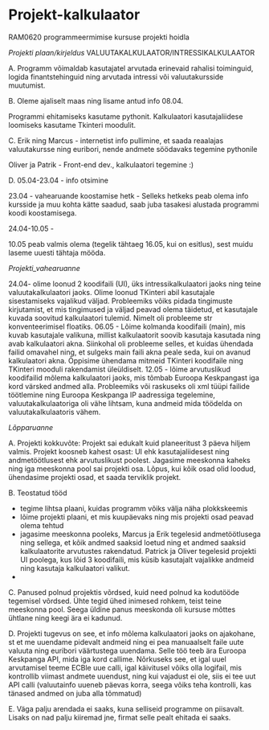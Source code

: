 # Projekt-kalkulaator
RAM0620 programmeermimise kursuse projekti hoidla

_Projekti plaan/kirjeldus_
VALUUTAKALKULAATOR/INTRESSIKALKULAATOR

A. Programm võimaldab kasutajatel arvutada erinevaid rahalisi toiminguid, logida finantstehinguid ning arvutada intressi või valuutakursside muutumist.

B. Oleme ajaliselt maas ning lisame antud info 08.04. 

Programmi ehitamiseks kasutame pythonit. Kalkulaatori kasutajaliidese loomiseks kasutame Tkinteri moodulit. 

C. Erik ning Marcus - internetist info pullimine, et saada reaalajas valuutakursse ning euribori, nende andmete söödavaks tegemine pythonile

Oliver ja Patrik - Front-end dev., kalkulaatori tegemine :)

D. 05.04-23.04 - info otsimine

23.04 - vahearuande koostamise hetk - Selleks hetkeks peab olema info kursside ja muu kohta kätte saadud, saab juba tasakesi alustada programmi koodi koostamisega.

24.04-10.05 - 

10.05 peab valmis olema (tegelik tähtaeg 16.05, kui on esitlus), sest muidu laseme uuesti tähtaja mööda.


_Projekti_vahearuanne_

 24.04-  olime loonud 2 koodifaili (UI), üks intressikalkulaatori jaoks ning teine valuutakalkulaatori jaoks. Olime loonud TKinteri abil kasutajale sisestamiseks vajalikud väljad. Probleemiks võiks pidada tingimuste kirjutamist, et mis tingimused ja väljad peavad olema täidetud, et kasutajale kuvada soovitud kalkulaatori tulemid. Nimelt oli probleeme str konventeerimisel floatiks. 
 06.05 - Lõime kolmanda koodifaili (main), mis kuvab kasutajale valikuna, millist kalkulaatorit soovib kasutaja kasutada ning avab kalkulaatori akna. Siinkohal oli probleeme selles, et kuidas ühendada failid omavahel ning, et sulgeks main faili akna peale seda, kui on avanud kalkulaatori akna. Õppisime ühendama mitmeid TKinteri koodifaile ning TKinteri mooduli rakendamist üleüldiselt.
 12.05 - lõime arvutuslikud koodifailid mõlema kalkulaatori jaoks, mis tõmbab Euroopa Keskpangast iga kord värsked andmed alla. Probleemiks või raskuseks oli xml tüüpi failide töötlemine ning Euroopa Keskpanga IP aadressiga tegelemine, valuutakalkulaatoriga oli vähe lihtsam, kuna andmeid mida töödelda on valuutakalkulaatoris vähem. 

_Lõpparuanne_

A. Projekti kokkuvõte:
Projekt sai edukalt kuid planeeritust 3 päeva hiljem valmis. Projekt koosneb kahest osast: UI ehk kasutajaliidesest ning andmetöötlusest ehk arvutuslikust poolest. Jagasime meeskonna kaheks ning iga meeskonna pool sai projekti osa. Lõpus, kui kõik osad olid loodud, ühendasime projekti osad, et saada terviklik projekt. 

B. Teostatud tööd
- tegime lihtsa plaani, kuidas programm võiks välja näha plokkskeemis
- lõime projekti plaani, et mis kuupäevaks ning mis projekti osad peavad olema tehtud
- jagasime meeskonna pooleks, Marcus ja Erik tegelesid andmetöötlusega ning sellega, et kõik andmed saaksid loetud ning et andmed saaksid kalkulaatorite arvutustes rakendatud. Patrick ja Oliver tegelesid projekti UI poolega, kus lõid 3 koodifaili, mis küsib kasutajalt vajalikke andmeid ning kasutaja kalkulaatori valikut.
- 

C. Panused polnud projektis võrdsed, kuid need polnud ka kodutööde tegemisel võrdsed. Ühte tegid ühed inimesed rohkem, teist teine meeskonna pool. Seega üldine panus meeskonda oli kursuse mõttes ühtlane ning keegi ära ei kadunud. 

D. Projekti tugevus on see, et info mõlema kalkulaatori jaoks on ajakohane, st et me uuendame pidevalt andmeid ning ei pea manuaalselt faile uute valuuta ning euribori väärtustega uuendama. Selle töö teeb ära Euroopa Keskpanga API, mida iga kord callime. Nõrkuseks see, et igal uuel arvutamisel teeme ECBle uue calli, igal käivitusel võiks olla logifail, mis kontrollib viimast andmete uuendust, ning kui vajadust ei ole, siis ei tee uut API calli (valuutainfo uueneb päevas korra, seega võiks teha kontrolli, kas tänased andmed on juba alla tõmmatud)

E. Väga palju arendada ei saaks, kuna selliseid programme on piisavalt. Lisaks on nad palju kiiremad jne, firmat selle pealt ehitada ei saaks.
